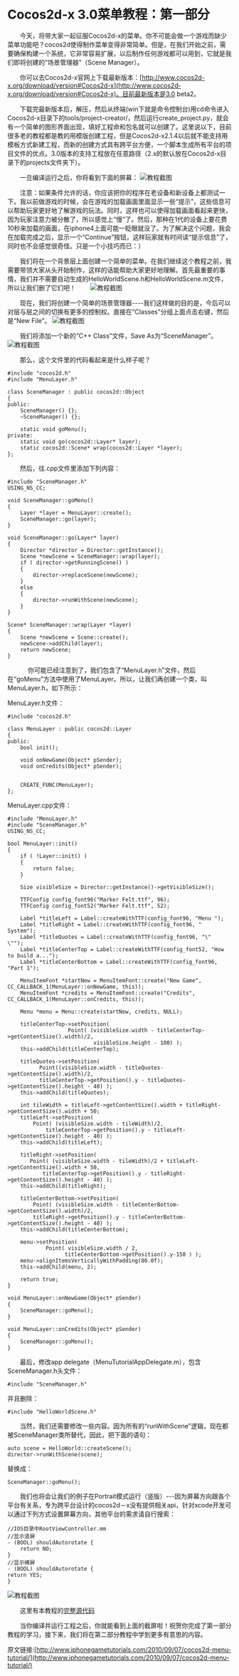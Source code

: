 # Cocos2d-x 3.0菜单教程：第一部分

　　今天，将带大家一起征服Cocos2d-x的菜单。你不可能会做一个游戏而缺少菜单功能吧？cocos2d使得制作菜单变得非常简单。但是，在我们开始之前，需要确保构建一个系统，它非常容易扩展，以后制作任何游戏都可以用到，它就是我们即将创建的“场景管理器”（Scene Manager）。

　　你可以去Cocos2d-x官网上下载最新版本：[http://www.cocos2d-x.org/download/version#Cocos2d-x](http://www.cocos2d-x.org/download/version#Cocos2d-x)。目前最新版本是3.0 beta2。

　　下载完最新版本后，解压，然后从终端(win下就是命令控制台)用cd命令进入Cocos2d-x目录下的tools/project-creator/，然后运行create_project.py，就会有一个简单的图形界面出现，填好工程命和包名就可以创建了。这里说以下，目前很多老的教程都是教的用模版创建工程，但是Cocos2d-x2.1.4以后就不能支持用模板方式新建工程，而新的创建方式具有跨平台方便，一个脚本生成所有平台的项目文件的优点。3.0版本的支持工程放在任意路径（2.x的默认放在Cocos2d-x目录下的projects文件夹下）。

　　一旦编译运行之后，你将看到下面的屏幕：
	![][p1]
 

　　注意：如果条件允许的话，你应该把你的程序在老设备和新设备上都测试一下。我以前做游戏的时候，会在游戏的加载画面里面显示一些“提示”，这些信息可以帮助玩家更好地了解游戏的玩法。同时，这样也可以使得加载画面看起来更快，因为玩家注意力被分散了，所以感觉上“慢”了。然后，那种在1代的设备上要花费10秒来加载的画面，在iphone4上面可能一眨眼就没了。为了解决这个问题，我会在加载完成之后，显示一个“Continue”按钮，这样玩家就有时间读“提示信息”了，同时也不会感觉很奇怪。只是一个小技巧而已：）

　　我们将在一个背景层上面创建一个简单的菜单。在我们继续这个教程之前，我需要带领大家从头开始制作，这样的话能帮助大家更好地理解。首先最重要的事情，我们并不需要自动生成的HelloWorldScene.h和HelloWorldScene.m文件，所以让我们删了它们吧！
　　![][p2] 

　　现在，我们将创建一个简单的场景管理器----我们这样做的目的是，今后可以对层与层之间的切换有更多的控制权。直接在“Classes”分组上面点击右键，然后是“New File”。
   ![][p3]

　　我们将添加一个新的“C++ Class”文件，Save As为“SceneManager”。
　　![][p4]

　　那么，这个文件里的代码看起来是什么样子呢？


```
#include "cocos2d.h"
#include "MenuLayer.h"

class SceneManager : public cocos2d::Object
{
public:
    SceneManager() {};
    ~SceneManager() {};
    
    static void goMenu();
private:
    static void go(cocos2d::Layer* layer);
    static cocos2d::Scene* wrap(cocos2d::Layer *layer);
};
```

　　然后，往.cpp文件里添加下列内容：


```
#include "SceneManager.h"
USING_NS_CC;

void SceneManager::goMenu()
{
    Layer *layer = MenuLayer::create();
    SceneManager::go(layer);
}

void SceneManager::go(Layer* layer)
{
    Director *director = Director::getInstance();
    Scene *newScene = SceneManager::wrap(layer);
    if ( director->getRunningScene() )
    {
        director->replaceScene(newScene);
    }
    else
    {
        director->runWithScene(newScene);
    }
}

Scene* SceneManager::wrap(Layer *layer)
{
    Scene *newScene = Scene::create();
    newScene->addChild(layer);
    return newScene;
}
```
　
　　你可能已经注意到了，我们包含了“MenuLayer.h”文件，然后在“goMenu”方法中使用了MenuLayer。所以，让我们再创建一个类，叫MenuLayer.h，如下所示：

MenuLayer.h文件：


```
#include "cocos2d.h"

class MenuLayer : public cocos2d::Layer
{
public:
    bool init();
    
    void onNewGame(Object* pSender);
    void onCredits(Object* pSender);
    
    
    CREATE_FUNC(MenuLayer);
};
```


MenuLayer.cpp文件：


```
#include "MenuLayer.h"
#include "SceneManager.h"
USING_NS_CC;

bool MenuLayer::init()
{
    if ( !Layer::init() )
    {
        return false;
    }
    
    Size visibleSize = Director::getInstance()->getVisibleSize();
    
    TTFConfig config_font96("Marker Felt.ttf", 96);
    TTFConfig config_font52("Marker Felt.ttf", 52);
    
    Label *titleLeft = Label::createWithTTF(config_font96, "Menu ");
    Label *titleRight = Label::createWithTTF(config_font96, " System");
    Label *titleQuotes = Label::createWithTTF(config_font96, "\"                        \"");
    Label *titleCenterTop = Label::createWithTTF(config_font52, "How to build a...");
    Label *titleCenterBottom = Label::createWithTTF(config_font96, "Part 1");
    
    MenuItemFont *startNew = MenuItemFont::create("New Game", CC_CALLBACK_1(MenuLayer::onNewGame, this));
    MenuItemFont *credits = MenuItemFont::create("Credits", CC_CALLBACK_1(MenuLayer::onCredits, this));

    Menu *menu = Menu::create(startNew, credits, NULL);
    
    titleCenterTop->setPosition(
                   Point( (visibleSize.width - titleCenterTop->getContentSize().width)/2,
                           visibleSize.height - 100) );
    this->addChild(titleCenterTop);
    
    titleQuotes->setPosition(
          Point((visibleSize.width - titleQuotes->getContentSize().width)/2,
          titleCenterTop->getPosition().y - titleQuotes->getContentSize().height - 40) );
    this->addChild(titleQuotes);
    
    int tileWidth = titleLeft->getContentSize().width + titleRight->getContentSize().width + 50;
    titleLeft->setPosition(
        Point( (visibleSize.width - tileWidth)/2,
            titleCenterTop->getPosition().y - titleLeft->getContentSize().height - 40) );
    this->addChild(titleLeft);
    
    titleRight->setPosition(
       Point( (visibleSize.width - tileWidth)/2 + titleLeft->getContentSize().width + 50,
           titleCenterTop->getPosition().y - titleRight->getContentSize().height - 40) );
    this->addChild(titleRight);
    
    titleCenterBottom->setPosition(
    	Point( (visibleSize.width - titleCenterBottom->getContentSize().width)/2,
        titleRight->getPosition().y - titleCenterBottom->getContentSize().height - 40) );
    this->addChild(titleCenterBottom);

    menu->setPosition(
            Point( visibleSize.width / 2,
                  titleCenterBottom->getPosition().y-150 ) );
    menu->alignItemsVerticallyWithPadding(80.0f);
    this->addChild(menu, 2);

    return true;
}

void MenuLayer::onNewGame(Object* pSender)
{
    SceneManager::goMenu();
}

void MenuLayer::onCredits(Object* pSender)
{
    SceneManager::goMenu();
}
```
 

　　最后，修改app delegate（MenuTutorialAppDelegate.m），包含SceneManager.h头文件：


```
#include "SceneManager.h"
```

并且删除：

```
#include "HelloWorldScene.h"
```

　　当然，我们还需要修改一些内容。因为所有的“runWithScene”逻辑，现在都被SceneManager类所替代，因此，把下面的语句：


```
auto scene = HelloWorld::createScene();
director->runWithScene(scene);
```

替换成：


```
SceneManager::goMenu();
```

　　我们也将会让我们的例子在Portrait模式运行（竖版）---因为屏幕方向跟各个平台有关系，专为跨平台设计的cocos2d－x没有提供相关api，针对xcode开发可以通过下列方式设置屏幕方向，其他平台的需求请自行搜索：

```
//IOS目录中RootViewController.mm
//显示竖屏
- (BOOL) shouldAutorotate {
    return NO;
}
//显示横屏
- (BOOL) shouldAutorotate { 
return YES;
}
```

![][p5]

　　这里有本教程的[完整源代码][1]

　　当你编译并运行工程之后，你就能看到上面的截屏啦！祝贺你完成了第一部分教程的学习，接下来，我们将在第二部分教程中学到更多有意思的内容。

原文链接:[http://www.iphonegametutorials.com/2010/09/07/cocos2d-menu-tutorial/](http://www.iphonegametutorials.com/2010/09/07/cocos2d-menu-tutorial/)




[p1]: ./res/course_screenshot1.png "教程截图"
[p2]: ./res/course_screenshot2.png "教程截图"
[p3]: ./res/course_screenshot3.png "教程截图"
[p4]: ./res/course_screenshot4.png "教程截图"
[p5]: ./res/course_screenshot5.png "教程截图"



[1]: ./MenuTutorialPart1.zip "完整源代码"
